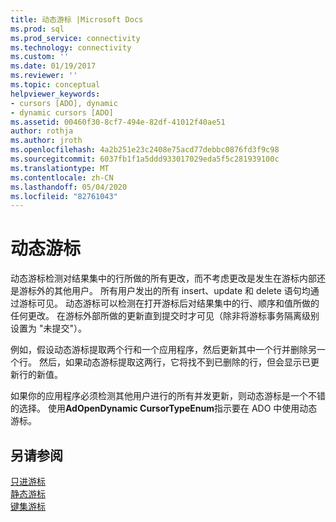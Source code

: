 ```yaml
---
title: 动态游标 |Microsoft Docs
ms.prod: sql
ms.prod_service: connectivity
ms.technology: connectivity
ms.custom: ''
ms.date: 01/19/2017
ms.reviewer: ''
ms.topic: conceptual
helpviewer_keywords:
- cursors [ADO], dynamic
- dynamic cursors [ADO]
ms.assetid: 00460f30-8cf7-494e-82df-41012f40ae51
author: rothja
ms.author: jroth
ms.openlocfilehash: 4a2b251e23c2408e75acd77debbc0876fd3f9c98
ms.sourcegitcommit: 6037fb1f1a5ddd933017029eda5f5c281939100c
ms.translationtype: MT
ms.contentlocale: zh-CN
ms.lasthandoff: 05/04/2020
ms.locfileid: "82761043"
---
```

# <a name="dynamic-cursors"></a>动态游标
动态游标检测对结果集中的行所做的所有更改，而不考虑更改是发生在游标内部还是游标外的其他用户。 所有用户发出的所有 insert、update 和 delete 语句均通过游标可见。 动态游标可以检测在打开游标后对结果集中的行、顺序和值所做的任何更改。 在游标外部所做的更新直到提交时才可见（除非将游标事务隔离级别设置为 "未提交"）。  
  
 例如，假设动态游标提取两个行和一个应用程序，然后更新其中一个行并删除另一个行。 然后，如果动态游标提取这两行，它将找不到已删除的行，但会显示已更新行的新值。  
  
 如果你的应用程序必须检测其他用户进行的所有并发更新，则动态游标是一个不错的选择。 使用**AdOpenDynamic CursorTypeEnum**指示要在 ADO 中使用动态游标。  
  
## <a name="see-also"></a>另请参阅  
 [只进游标](../../../ado/guide/data/forward-only-cursors.md)   
 [静态游标](../../../ado/guide/data/static-cursors.md)   
 [键集游标](../../../ado/guide/data/keyset-cursors.md)

